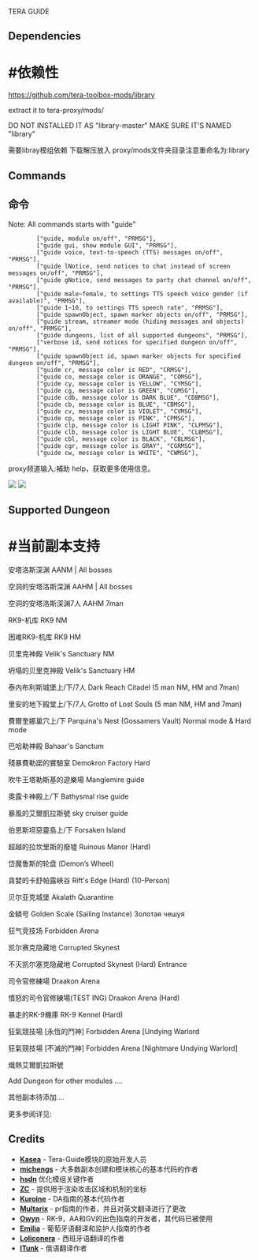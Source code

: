 TERA  GUIDE
## Dependencies

# #依赖性



https://github.com/tera-toolbox-mods/library

extract it to tera-proxy/mods/

DO NOT INSTALLED IT AS "library-master" MAKE SURE IT'S NAMED "library"



需要libray模组依赖 下载解压放入 proxy/mods文件夹目录注意重命名为:library

## Commands

## 命令

Note: All commands starts with "guide"


			["guide, module on/off", "PRMSG"],
			["guide gui, show module GUI", "PRMSG"],
			["guide voice, text-to-speech (TTS) messages on/off", "PRMSG"],
			["guide lNotice, send notices to chat instead of screen messages on/off", "PRMSG"],
			["guide gNotice, send messages to party chat channel on/off", "PRMSG"],
			["guide male~female, to settings TTS speech voice gender (if available)", "PRMSG"],
			["guide 1~10, to settings TTS speech rate", "PRMSG"],
			["guide spawnObject, spawn marker objects on/off", "PRMSG"],
			["guide stream, streamer mode (hiding messages and objects) on/off", "PRMSG"],
			["guide dungeons, list of all supported dungeons", "PRMSG"],
			["verbose id, send notices for specified dungeon on/off", "PRMSG"],
			["guide spawnObject id, spawn marker objects for specified dungeon on/off", "PRMSG"],
			["guide cr, message color is RED", "CRMSG"],
			["guide co, message color is ORANGE", "COMSG"],
			["guide cy, message color is YELLOW", "CYMSG"],
			["guide cg, message color is GREEN", "CGMSG"],
			["guide cdb, message color is DARK BLUE", "CDBMSG"],
			["guide cb, message color is BLUE", "CBMSG"],
			["guide cv, message color is VIOLET", "CVMSG"],
			["guide cp, message color is PINK", "CPMSG"],
			["guide clp, message color is LIGHT PINK", "CLPMSG"],
			["guide clb, message color is LIGHT BLUE", "CLBMSG"],
			["guide cbl, message color is BLACK", "CBLMSG"],
			["guide cgr, message color is GRAY", "CGRMSG"],
			["guide cw, message color is WHITE", "CWMSG"],


proxy频道输入:補助 help，获取更多使用信息。 

<img src=https://i.imgur.com/iCPqTsz.png>
<img src=https://i.imgur.com/5LMpyp4.png>



## Supported Dungeon

# #当前副本支持


安塔洛斯深渊           AANM | All bosses

空洞的安塔洛斯深渊     AAHM | All bosses

空洞的安塔洛斯深渊7人  AAHM 7man

RK9-机库               RK9 NM

困难RK9-机库           RK9 HM

贝里克神殿             Velik's Sanctuary NM

坍塌的贝里克神殿       Velik's Sanctuary HM

泰内布利斯城堡上/下/7人 Dark Reach Citadel (5 man NM, HM and 7man)

里安的地下殿堂上/下/7人 Grotto of Lost Souls (5 man NM, HM and 7man)
 
費爾奎娜巢穴上/下       Parquina's Nest (Gossamers Vault)  Normal mode & Hard mode

巴哈勒神殿              Bahaar's Sanctum

殘暴費勒諾的實驗室      Demokron Factory Hard

吹牛王塔勒斯基的遊樂場  Manglemire guide

奧露卡神殿上/下         Bathysmal rise guide

暴風的艾爾凱拉斯號      sky cruiser guide

伯恩斯坦惡靈島上/下     Forsaken Island

超越的拉坎里斯的廢墟    Ruinous Manor (Hard)

岱魔鲁斯的轮盘          (Demon’s Wheel)

貪婪的卡舒帕露峽谷      Rift's Edge (Hard) (10-Person)

贝尔亚克城堡            Akalath Quarantine

金鳞号                  Golden Scale (Sailing Instance)       Золотая чешуя

狂气竞技场              Forbidden Arena

凯尔赛克隐藏地          Corrupted Skynest

不灭凯尔塞克隐藏地      Corrupted Skynest (Hard) Entrance

司令官修練場            Draakon Arena 
 
憤怒的司令官修練場(TEST ING)      Draakon Arena (Hard) 

暴走的RK-9機庫          RK-9 Kennel (Hard)	

狂氣競技場 [永恆的鬥神] Forbidden Arena [Undying Warlord

狂氣競技場 [不滅的鬥神] Forbidden Arena [Nightmare Undying Warlord]

熾熱艾爾凱拉斯號
                         

Add Dungeon for other modules ....

其他副本待添加....


更多参阅详见: 

## Credits
- **[Kasea](https://github.com/Kaseaa)** - Tera-Guide模块的原始开发人员
- **[michengs](https://github.com/michengs)** - 大多数副本创建和模块核心的基本代码的作者
- **[hsdn]( https://github.com/hsdn/tera-guide)** 优化模组关键作者
- **[ZC](https://github.com/tera-mod)** - 提供用于渲染攻击区域和机制的坐标
- **[Kuroine](https://github.com/Kuroine)** - DA指南的基本代码作者
- **[Multarix](https://github.com/Multarix)** - pr指南的作者，并且对英文翻译进行了更改
- **[Owyn](https://github.com/Owyn)** - RK-9，AA和GV的出色指南的开发者，其代码已被使用
- **[Emilia](https://github.com/emilia-s2)** - 葡萄牙语翻译和监护人指南的作者
- **[Loliconera](https://github.com/Loliconera)** - 西班牙语翻译的作者
- **[ITunk](https://github.com/GrafNikola)** - 俄语翻译作者
